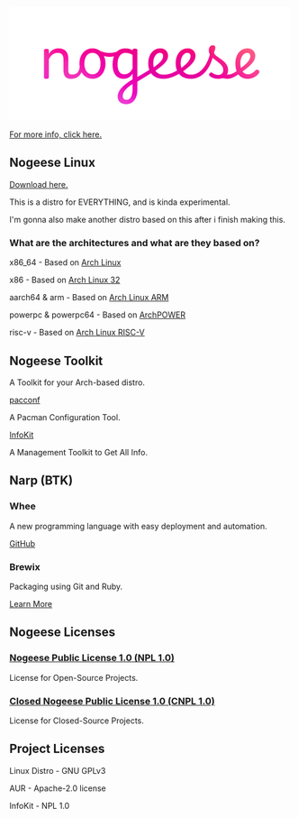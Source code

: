 ![Nogeese Logo](https://raw.githubusercontent.com/nogeese-org/.github/main/logo/nogeese-logo.png)

[For more info, click here.](https://github.com/leon8326-nogeese/leon8326-nogeese)
## Nogeese Linux
[Download here.](https://archive.leon8326.org/?dir=docs%2Fiso)

This is a distro for EVERYTHING, and is kinda experimental.

I'm gonna also make another distro based on this after i finish making this.
### What are the architectures and what are they based on?

x86_64 - Based on [Arch Linux](https://archlinux.org)

x86 - Based on [Arch Linux 32](https://archlinux32.org)

aarch64 & arm - Based on [Arch Linux ARM](https://archlinuxarm.org)

powerpc & powerpc64 - Based on [ArchPOWER](https://archlinuxpower.org)

risc-v - Based on [Arch Linux RISC-V](https://archriscv.felixc.at/)
## Nogeese Toolkit
A Toolkit for your Arch-based distro.

[pacconf](https://github.com/leon8326-nogeese/pacconf)

A Pacman Configuration Tool.

[InfoKit](https://github.com/leon8326-nogeese/InfoKit)

A Management Toolkit to Get All Info.

## Narp (BTK) 
### Whee
A new programming language with easy deployment and automation.

[GitHub](https://github.com/NarpLang/whee)
### Brewix
Packaging using Git and Ruby.

[Learn More](https://github.com/BrewixHub/brewix)


## Nogeese Licenses
### [Nogeese Public License 1.0 (NPL 1.0)](https://github.com/leon8326-nogeese/License)
License for Open-Source Projects.

### [Closed Nogeese Public License 1.0 (CNPL 1.0)](https://github.com/leon8326-nogeese/License)
License for Closed-Source Projects.


## Project Licenses
Linux Distro - GNU GPLv3

AUR - Apache-2.0 license

InfoKit - NPL 1.0

